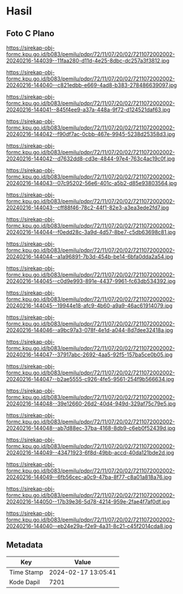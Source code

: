 # Hasil

## Foto C Plano

https://sirekap-obj-formc.kpu.go.id/b083/pemilu/pdpr/72/11/07/20/02/7211072002002-20240216-144039--11faa280-d11d-4e25-8dbc-dc257a3f3812.jpg

https://sirekap-obj-formc.kpu.go.id/b083/pemilu/pdpr/72/11/07/20/02/7211072002002-20240216-144040--c821edbb-e669-4ad8-b383-278486639097.jpg

https://sirekap-obj-formc.kpu.go.id/b083/pemilu/pdpr/72/11/07/20/02/7211072002002-20240216-144041--845f4ee9-a37a-448a-9f72-d124521daf63.jpg

https://sirekap-obj-formc.kpu.go.id/b083/pemilu/pdpr/72/11/07/20/02/7211072002002-20240216-144042--f90df7ac-0cbb-467e-9945-5238d25358d3.jpg

https://sirekap-obj-formc.kpu.go.id/b083/pemilu/pdpr/72/11/07/20/02/7211072002002-20240216-144042--d7632dd8-cd3e-4844-97e4-763c4ac19c0f.jpg

https://sirekap-obj-formc.kpu.go.id/b083/pemilu/pdpr/72/11/07/20/02/7211072002002-20240216-144043--07c95202-56e6-401c-a5b2-d85e93803564.jpg

https://sirekap-obj-formc.kpu.go.id/b083/pemilu/pdpr/72/11/07/20/02/7211072002002-20240216-144043--cff88f46-78c2-44f1-82e3-a3ea3ede2fd7.jpg

https://sirekap-obj-formc.kpu.go.id/b083/pemilu/pdpr/72/11/07/20/02/7211072002002-20240216-144044--f0edd28c-3a9d-4d57-8be7-c5db63698c81.jpg

https://sirekap-obj-formc.kpu.go.id/b083/pemilu/pdpr/72/11/07/20/02/7211072002002-20240216-144044--a1a96891-7b3d-454b-be14-6bfa0dda2a54.jpg

https://sirekap-obj-formc.kpu.go.id/b083/pemilu/pdpr/72/11/07/20/02/7211072002002-20240216-144045--c0d9e993-891e-4437-9961-fc63db534392.jpg

https://sirekap-obj-formc.kpu.go.id/b083/pemilu/pdpr/72/11/07/20/02/7211072002002-20240216-144045--19944e18-afc9-4b60-a9a9-46ac61914079.jpg

https://sirekap-obj-formc.kpu.go.id/b083/pemilu/pdpr/72/11/07/20/02/7211072002002-20240216-144046--a9bc97a3-078f-4e1d-a044-8d7dee32418a.jpg

https://sirekap-obj-formc.kpu.go.id/b083/pemilu/pdpr/72/11/07/20/02/7211072002002-20240216-144047--37917abc-2692-4aa5-92f5-157ba5ce0b05.jpg

https://sirekap-obj-formc.kpu.go.id/b083/pemilu/pdpr/72/11/07/20/02/7211072002002-20240216-144047--b2ae5555-c926-4fe5-9561-254f9b566634.jpg

https://sirekap-obj-formc.kpu.go.id/b083/pemilu/pdpr/72/11/07/20/02/7211072002002-20240216-144048--39e12660-26d2-40d4-949d-329af75c79e5.jpg

https://sirekap-obj-formc.kpu.go.id/b083/pemilu/pdpr/72/11/07/20/02/7211072002002-20240216-144048--ab7d88ec-37ba-4168-8db9-c6eb0f52439d.jpg

https://sirekap-obj-formc.kpu.go.id/b083/pemilu/pdpr/72/11/07/20/02/7211072002002-20240216-144049--43471923-6f8d-49bb-accd-40da121bde2d.jpg

https://sirekap-obj-formc.kpu.go.id/b083/pemilu/pdpr/72/11/07/20/02/7211072002002-20240216-144049--6fb56cec-a0c9-47ba-8f77-c8a01a818a76.jpg

https://sirekap-obj-formc.kpu.go.id/b083/pemilu/pdpr/72/11/07/20/02/7211072002002-20240216-144050--17b39e36-5d78-4214-959e-2fae4f7af0df.jpg

https://sirekap-obj-formc.kpu.go.id/b083/pemilu/pdpr/72/11/07/20/02/7211072002002-20240216-144040--eb24e29a-f2e9-4a31-8c21-c45f2014cda8.jpg


## Metadata

| Key        | Value               |
| ---------- | ------------------- |
| Time Stamp | 2024-02-17 13:05:41 |
| Kode Dapil | 7201                |



